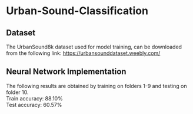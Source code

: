 # Urban-Sound-Classification

## Dataset
The UrbanSound8k dataset used for model training, can be downloaded from the following link: https://urbansounddataset.weebly.com/ <br />

## Neural Network Implementation 
The following results are obtained by training on folders 1-9 and testing on folder 10. <br />
Train accuracy: 88.10% <br />
Test accuracy: 60.57%<br />
